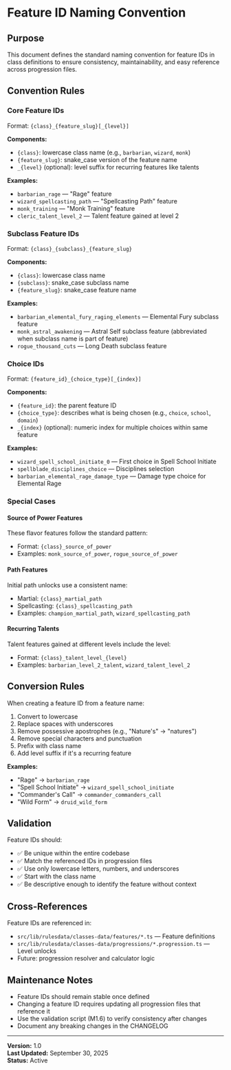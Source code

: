 # Feature ID Naming Convention

## Purpose
This document defines the standard naming convention for feature IDs in class definitions to ensure consistency, maintainability, and easy reference across progression files.

## Convention Rules

### Core Feature IDs
Format: `{class}_{feature_slug}[_{level}]`

**Components:**
- `{class}`: lowercase class name (e.g., `barbarian`, `wizard`, `monk`)
- `{feature_slug}`: snake_case version of the feature name
- `_{level}` (optional): level suffix for recurring features like talents

**Examples:**
- `barbarian_rage` — "Rage" feature
- `wizard_spellcasting_path` — "Spellcasting Path" feature
- `monk_training` — "Monk Training" feature
- `cleric_talent_level_2` — Talent feature gained at level 2

### Subclass Feature IDs
Format: `{class}_{subclass}_{feature_slug}`

**Components:**
- `{class}`: lowercase class name
- `{subclass}`: snake_case subclass name
- `{feature_slug}`: snake_case feature name

**Examples:**
- `barbarian_elemental_fury_raging_elements` — Elemental Fury subclass feature
- `monk_astral_awakening` — Astral Self subclass feature (abbreviated when subclass name is part of feature)
- `rogue_thousand_cuts` — Long Death subclass feature

### Choice IDs
Format: `{feature_id}_{choice_type}[_{index}]`

**Components:**
- `{feature_id}`: the parent feature ID
- `{choice_type}`: describes what is being chosen (e.g., `choice`, `school`, `domain`)
- `_{index}` (optional): numeric index for multiple choices within same feature

**Examples:**
- `wizard_spell_school_initiate_0` — First choice in Spell School Initiate
- `spellblade_disciplines_choice` — Disciplines selection
- `barbarian_elemental_rage_damage_type` — Damage type choice for Elemental Rage

### Special Cases

#### Source of Power Features
These flavor features follow the standard pattern:
- Format: `{class}_source_of_power`
- Examples: `monk_source_of_power`, `rogue_source_of_power`

#### Path Features
Initial path unlocks use a consistent name:
- Martial: `{class}_martial_path`
- Spellcasting: `{class}_spellcasting_path`
- Examples: `champion_martial_path`, `wizard_spellcasting_path`

#### Recurring Talents
Talent features gained at different levels include the level:
- Format: `{class}_talent_level_{level}`
- Examples: `barbarian_level_2_talent`, `wizard_talent_level_2`

## Conversion Rules

When creating a feature ID from a feature name:

1. Convert to lowercase
2. Replace spaces with underscores
3. Remove possessive apostrophes (e.g., "Nature's" → "natures")
4. Remove special characters and punctuation
5. Prefix with class name
6. Add level suffix if it's a recurring feature

**Examples:**
- "Rage" → `barbarian_rage`
- "Spell School Initiate" → `wizard_spell_school_initiate`
- "Commander's Call" → `commander_commanders_call`
- "Wild Form" → `druid_wild_form`

## Validation

Feature IDs should:
- ✅ Be unique within the entire codebase
- ✅ Match the referenced IDs in progression files
- ✅ Use only lowercase letters, numbers, and underscores
- ✅ Start with the class name
- ✅ Be descriptive enough to identify the feature without context

## Cross-References

Feature IDs are referenced in:
- `src/lib/rulesdata/classes-data/features/*.ts` — Feature definitions
- `src/lib/rulesdata/classes-data/progressions/*.progression.ts` — Level unlocks
- Future: progression resolver and calculator logic

## Maintenance Notes

- Feature IDs should remain stable once defined
- Changing a feature ID requires updating all progression files that reference it
- Use the validation script (M1.6) to verify consistency after changes
- Document any breaking changes in the CHANGELOG

---

**Version:** 1.0  
**Last Updated:** September 30, 2025  
**Status:** Active
